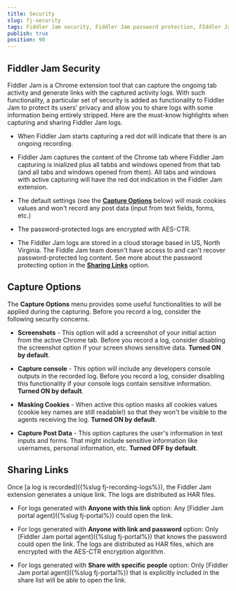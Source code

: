```yaml
---
title: Security
slug: fj-security
tags: Fiddler Jam security, Fiddler Jam password protection, FIddler Jam encryption, Fiddler Jam masked cookies, Fiddler Jam capturing security concernts
publish: true
position: 90
---
```



## Fiddler Jam Security

Fiddler Jam is a Chrome extension tool that can capture the ongoing tab activity and generate links with the captured activity logs. With such functionality, a particular set of security is added as functionality to Fiddler Jam to protect its users' privacy and allow you to share logs with some information being entirely stripped. Here are the must-know highlights when capturing and sharing Fiddler Jam logs.

- When Fiddler Jam starts capturing a red dot will indicate that there is an ongoing recording.

- Fiddler Jam captures the content of the Chrome tab where Fiddler Jam capturing is inialized plus all tabbs and windows opened from that tab (and all tabs and windows opened from them). All tabs and windows with active capturing will have the red dot indication in the Fiddler Jam extension.

- The default settings (see the [**Capture Options**](#capture-options) below) will mask cookies values and won't record any post data (input from text fields, forms, etc.)

- The password-protected logs are encrypted with AES-CTR.

- The Fiddler Jam logs are stored in a cloud storage based in US, North Virginia. The Fiddle Jam team doesn't have access to and can't recover password-protected log content. See more about the password protecting option in the [**Sharing Links**](#sharing-links) option.

## Capture Options

The **Capture Options** menu provides some useful functionalities to will be applied during the capturing. Before you record a log, consider the following security concerns.

- **Screenshots** - This option will add a screenshot of your initial action from the active Chrome tab. Before you record a log, consider disabling the screenshot option if your screen shows sensitive data. **Turned ON by default**.

- **Capture console** - This option will include any developers console outputs in the recorded log. Before you record a log, consider disabling this functionality if your console logs contain sensitive information. **Turned ON by default**.

- **Masking Cookies** - When active this option masks all cookies values (cookie key names are still readable!) so that they won't be visible to the agents receiving the log. **Turned ON by default**.

- **Capture Post Data** - This option captures the user's information in text inputs and forms. That might include sensitive information like usernames, personal information, etc. **Turned OFF by default**.

## Sharing Links

Once [a log is recorded]({%slug fj-recording-logs%}), the Fiddler Jam extension generates a unique link. The logs are distributed as HAR files.

- For logs generated with **Anyone with this link** option:  Any [Fiddler Jam portal agent]({%slug fj-portal%}) could open the link.

- For logs generated with **Anyone with link and password** option: Only [Fiddler Jam portal agent]({%slug fj-portal%}) that knows the password could open the link. The logs are distributed as HAR files, which are encrypted with the AES-CTR encryption algorithm.

- For logs generated with **Share with specific people** option:  Only [Fiddler Jam portal agent]({%slug fj-portal%}) that is explicitly included in the share list will be able to open the link.
